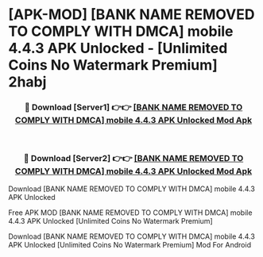 # [APK-MOD] [BANK NAME REMOVED TO COMPLY WITH DMCA] mobile 4.4.3 APK Unlocked - [Unlimited Coins No Watermark Premium] 2habj



<div align="center">
<h3>🔴 Download [Server1] 👉👉 <a href="https://momento.my/?title=[BANK_NAME_REMOVED_TO_COMPLY_WITH_DMCA]_mobile_4.4.3_APK_Unlocked">[BANK NAME REMOVED TO COMPLY WITH DMCA] mobile 4.4.3 APK Unlocked Mod Apk</a></h3><br>

<h3>🔴 Download [Server2] 👉👉 <a href="https://momento.my/?title=[BANK_NAME_REMOVED_TO_COMPLY_WITH_DMCA]_mobile_4.4.3_APK_Unlocked">[BANK NAME REMOVED TO COMPLY WITH DMCA] mobile 4.4.3 APK Unlocked Mod Apk</a></h3>
</div>



Download [BANK NAME REMOVED TO COMPLY WITH DMCA] mobile 4.4.3 APK Unlocked 

Free APK MOD [BANK NAME REMOVED TO COMPLY WITH DMCA] mobile 4.4.3 APK Unlocked [Unlimited Coins No Watermark Premium]

Download [BANK NAME REMOVED TO COMPLY WITH DMCA] mobile 4.4.3 APK Unlocked [Unlimited Coins No Watermark Premium] Mod For Android

